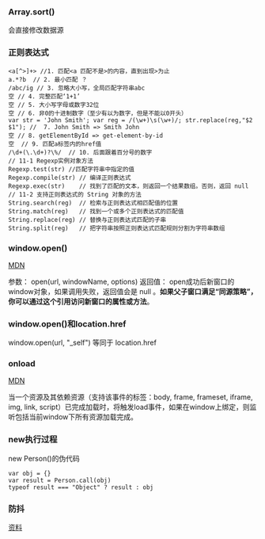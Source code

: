 ### Array.sort()

会直接修改数据源

### 正则表达式

    <a[^>]+> //1. 匹配<a 匹配不是>的内容，直到出现>为止
    a.*?b  // 2. 最小匹配 ？ 
    /abc/ig // 3. 忽略大小写，全局匹配字符串abc
    空 // 4. 完整匹配‘1+1’
    空 // 5. 大小写字母或数字32位
    空 // 6. 非0的十进制数字（至少有以为数字，但是不能以0开头）
    var str = 'John Smith'; var reg = /(\w+)\s(\w+)/; str.replace(reg,"$2 $1"); //  7. John Smith => Smith John
    空 // 8. getElementById => get-element-by-id
    空  // 9. 匹配a标签内的href值
    /\d+(\.\d+)?\%/  // 10. 后面跟着百分号的数字
    // 11-1 Regexp实例对象方法
    Regexp.test(str) //匹配字符串中指定的值
    Regexp.compile(str) // 编译正则表达式
    Regexp.exec(str) 	// 找到了匹配的文本，则返回一个结果数组。否则，返回 null
    // 11-2 支持正则表达式的 String 对象的方法
    String.search(reg) 	// 检索与正则表达式相匹配值的位置
    String.match(reg)	// 找到一个或多个正则表达式的匹配值
    String.replace(reg) // 替换与正则表达式匹配的子串
    String.split(reg) 	// 把字符串按照正则表达式匹配规则分割为字符串数组
    
    
### window.open()

[MDN](https://developer.mozilla.org/zh-CN/docs/Web/API/Window/open)

参数： open(url, windowName, options)
返回值： open成功后新窗口的window对象，如果调用失败，返回值会是 null 。**如果父子窗口满足“同源策略”，你可以通过这个引用访问新窗口的属性或方法**。

### window.open()和location.href

window.open(url, "_self") 等同于 location.href

### onload

[MDN](https://developer.mozilla.org/en-US/docs/Web/API/Window/load_event)

当一个资源及其依赖资源（支持该事件的标签：body, frame, frameset, iframe, img, link, script）已完成加载时，将触发load事件，如果在window上绑定，则监听包括当前window下所有资源加载完成。

### new执行过程

new Person()的伪代码

    var obj = {}
    var result = Person.call(obj)
    typeof result === "Object" ? result : obj
    
    
###  防抖

[资料](https://segmentfault.com/a/1190000016261602)
    
